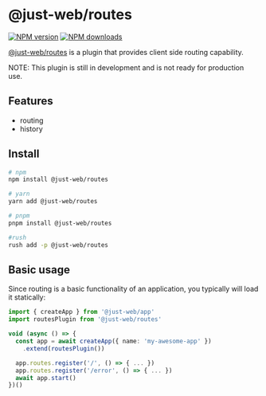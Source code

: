 # @just-web/routes

[![NPM version][npm-image]][npm-url]
[![NPM downloads][downloads-image]][downloads-url]

[@just-web/routes] is a plugin that provides client side routing capability.

NOTE: This plugin is still in development and is not ready for production use.

## Features

- routing
- history

## Install

```sh
# npm
npm install @just-web/routes

# yarn
yarn add @just-web/routes

# pnpm
pnpm install @just-web/routes

#rush
rush add -p @just-web/routes
```

## Basic usage

Since routing is a basic functionality of an application,
you typically will load it statically:

```ts
import { createApp } from '@just-web/app'
import routesPlugin from '@just-web/routes'

void (async () => {
  const app = await createApp({ name: 'my-awesome-app' })
    .extend(routesPlugin())

  app.routes.register('/', () => { ... })
  app.routes.register('/error', () => { ... })
  await app.start()
})()

```

[@just-web/routes]: https://github.com/justland/just-web/tree/main/plugins/routes
[downloads-image]: https://img.shields.io/npm/dm/@just-web/routes.svg?style=flat
[downloads-url]: https://npmjs.org/package/@just-web/routes
[npm-image]: https://img.shields.io/npm/v/@just-web/routes.svg?style=flat
[npm-url]: https://npmjs.org/package/@just-web/routes
